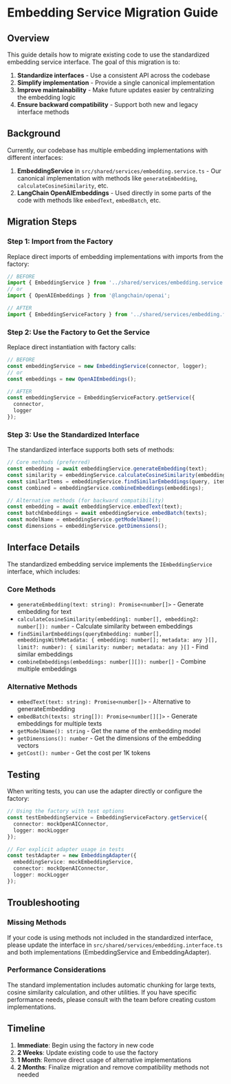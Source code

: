 # Embedding Service Migration Guide

## Overview

This guide details how to migrate existing code to use the standardized embedding service interface. The goal of this migration is to:

1. **Standardize interfaces** - Use a consistent API across the codebase
2. **Simplify implementation** - Provide a single canonical implementation
3. **Improve maintainability** - Make future updates easier by centralizing the embedding logic
4. **Ensure backward compatibility** - Support both new and legacy interface methods

## Background

Currently, our codebase has multiple embedding implementations with different interfaces:

1. **EmbeddingService** in `src/shared/services/embedding.service.ts` - Our canonical implementation with methods like `generateEmbedding`, `calculateCosineSimilarity`, etc.
2. **LangChain OpenAIEmbeddings** - Used directly in some parts of the code with methods like `embedText`, `embedBatch`, etc.

## Migration Steps

### Step 1: Import from the Factory

Replace direct imports of embedding implementations with imports from the factory:

```typescript
// BEFORE
import { EmbeddingService } from '../shared/services/embedding.service';
// or
import { OpenAIEmbeddings } from '@langchain/openai';

// AFTER
import { EmbeddingServiceFactory } from '../shared/services/embedding.factory';
```

### Step 2: Use the Factory to Get the Service

Replace direct instantiation with factory calls:

```typescript
// BEFORE
const embeddingService = new EmbeddingService(connector, logger);
// or
const embeddings = new OpenAIEmbeddings();

// AFTER
const embeddingService = EmbeddingServiceFactory.getService({
  connector,
  logger
});
```

### Step 3: Use the Standardized Interface

The standardized interface supports both sets of methods:

```typescript
// Core methods (preferred)
const embedding = await embeddingService.generateEmbedding(text);
const similarity = embeddingService.calculateCosineSimilarity(embedding1, embedding2);
const similarItems = embeddingService.findSimilarEmbeddings(query, items);
const combined = embeddingService.combineEmbeddings(embeddings);

// Alternative methods (for backward compatibility)
const embedding = await embeddingService.embedText(text);
const batchEmbeddings = await embeddingService.embedBatch(texts);
const modelName = embeddingService.getModelName();
const dimensions = embeddingService.getDimensions();
```

## Interface Details

The standardized embedding service implements the `IEmbeddingService` interface, which includes:

### Core Methods

- `generateEmbedding(text: string): Promise<number[]>` - Generate embedding for text
- `calculateCosineSimilarity(embedding1: number[], embedding2: number[]): number` - Calculate similarity between embeddings
- `findSimilarEmbeddings(queryEmbedding: number[], embeddingsWithMetadata: { embedding: number[]; metadata: any }[], limit?: number): { similarity: number; metadata: any }[]` - Find similar embeddings
- `combineEmbeddings(embeddings: number[][]): number[]` - Combine multiple embeddings

### Alternative Methods

- `embedText(text: string): Promise<number[]>` - Alternative to generateEmbedding
- `embedBatch(texts: string[]): Promise<number[][]>` - Generate embeddings for multiple texts
- `getModelName(): string` - Get the name of the embedding model
- `getDimensions(): number` - Get the dimensions of the embedding vectors
- `getCost(): number` - Get the cost per 1K tokens

## Testing

When writing tests, you can use the adapter directly or configure the factory:

```typescript
// Using the factory with test options
const testEmbeddingService = EmbeddingServiceFactory.getService({
  connector: mockOpenAIConnector,
  logger: mockLogger
});

// For explicit adapter usage in tests
const testAdapter = new EmbeddingAdapter({
  embeddingService: mockEmbeddingService,
  connector: mockOpenAIConnector,
  logger: mockLogger
});
```

## Troubleshooting

### Missing Methods

If your code is using methods not included in the standardized interface, please update the interface in `src/shared/services/embedding.interface.ts` and both implementations (EmbeddingService and EmbeddingAdapter).

### Performance Considerations

The standard implementation includes automatic chunking for large texts, cosine similarity calculation, and other utilities. If you have specific performance needs, please consult with the team before creating custom implementations.

## Timeline

1. **Immediate**: Begin using the factory in new code
2. **2 Weeks**: Update existing code to use the factory
3. **1 Month**: Remove direct usage of alternative implementations
4. **2 Months**: Finalize migration and remove compatibility methods not needed 